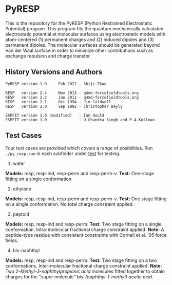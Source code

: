 # PyRESP
This is the repository for the PyRESP (Python Restrained Electrostatic Potential) program. This program fits the quantum mechanically calculated electrostatic potential at molecular surfaces using electrostatic models with atom-centered (1) permanent charges and (2) induced dipoles and (3) permanent dipoles. The molecular surfaces should be generated beyond Van der Waal surface in order to minimize other contributions such as exchange repulsion and charge transfer. 

## History Versions and Authors
    PyRESP version 1.0     Feb 2022 - Shiji Zhao

    RESP   version 2.4     Nov 2013 - q4md-forcefieldtools.org
    RESP   version 2.2     Jan 2011 - q4md-forcefieldtools.org
    RESP   version 2.1     Oct 1994 - Jim Caldwell
    RESP   version 2.0     Sep 1992 - Christopher Bayly

    ESPFIT version 1.0 (modified)   - Ian Gould
    ESPFIT version 1.0              - U.Chandra Singh and P.A.Kollman

## Test Cases
Four test cases are provided which covers a range of posibilities. Run `./py_resp.run` in each subfolder under [test](https://github.com/ShijiZ/PyRESP/tree/master/test) for testing.

1. water

**Models:** resp, resp-ind, resp-perm and resp-perm-v.
**Test:** One-stage fitting on a single conformation.

2. ethylene

**Models:** resp, resp-ind, resp-perm and resp-perm-v.
**Test:** One stage fitting on a single conformation. No total charge constraint applied.

3. peptoid

**Models:** resp, resp-ind and resp-perm.
**Test:** Two stage fitting on a single conformation. Intra-molecular fractional charge constraint applied.
**Note:** A peptide-type residue with consistent constraints with Cornell et al. '95 force fields.

4. bis-naphthyl

**Models:** resp, resp-ind and resp-perm.
**Test:** Two stage fitting on a two conformations. Inter-molecular fractional charge constraint applied.
**Note:** Two *2-Methyl-3-naphthylpropionic acid* molecules fitted together to obtain charges for the "super molecule" *bis-(naphthyl-1-methyl) acetic acid*.